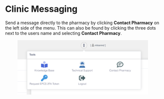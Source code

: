 # Clinic Messaging

Send a message directly to the pharmacy by clicking **Contact Pharmacy** on the left side of the menu. This can also be found by clicking the three dots next to the users name and selecting **Contact Pharmacy**.

<figure><img src="../.gitbook/assets/image (57).png" alt="" width="563"><figcaption></figcaption></figure>
